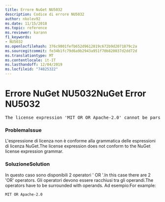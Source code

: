 ```yaml
---
title: Errore NuGet NU5032
description: Codice di errore NU5032
author: nkolev92
ms.date: 11/15/2018
ms.topic: reference
ms.reviewer: karann
f1_keywords:
- NU5032
ms.openlocfilehash: 376c9801fefb652d9612819c672b9d2071879c2a
ms.sourcegitcommit: fe34b1fc79d6a9b2943a951f70b820037d2dd72d
ms.translationtype: MT
ms.contentlocale: it-IT
ms.lasthandoff: 12/04/2019
ms.locfileid: "74825322"
---
```

# <a name="nuget-error-nu5032"></a><span data-ttu-id="3bff6-103">Errore NuGet NU5032</span><span class="sxs-lookup"><span data-stu-id="3bff6-103">NuGet Error NU5032</span></span>
<pre>The license expression 'MIT OR OR Apache-2.0' cannot be parsed succesfully. The license expression is invalid.</pre>

### <a name="issue"></a><span data-ttu-id="3bff6-104">Problema</span><span class="sxs-lookup"><span data-stu-id="3bff6-104">Issue</span></span>

<span data-ttu-id="3bff6-105">L'espressione di licenza non è conforme alla grammatica delle espressioni di licenza NuGet.</span><span class="sxs-lookup"><span data-stu-id="3bff6-105">The license expression does not conform to the NuGet license expression grammar.</span></span>

### <a name="solution"></a><span data-ttu-id="3bff6-106">Soluzione</span><span class="sxs-lookup"><span data-stu-id="3bff6-106">Solution</span></span>

<span data-ttu-id="3bff6-107">In questo caso sono disponibili 2 operatori ' OR '.</span><span class="sxs-lookup"><span data-stu-id="3bff6-107">In this case there are 2 'OR' operators.</span></span> <span data-ttu-id="3bff6-108">Gli operatori devono essere racchiusi tra gli operandi.</span><span class="sxs-lookup"><span data-stu-id="3bff6-108">The operators have to be surrounded with operands.</span></span> <span data-ttu-id="3bff6-109">Ad esempio:</span><span class="sxs-lookup"><span data-stu-id="3bff6-109">For example:</span></span>

```
MIT OR Apache-2.0
```
